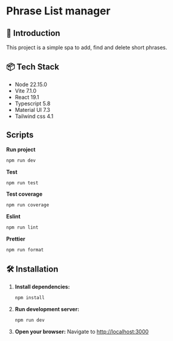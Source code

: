 # Phrase List manager

## 🚀 Introduction

This project is a simple spa to add, find and delete short phrases.

## 📦 Tech Stack

- Node 22.15.0
- Vite 7.1.0
- React 19.1
- Typescript 5.8
- Material UI 7.3
- Tailwind css 4.1

## Scripts

**Run project**

```bash
npm run dev
```

**Test**

```bash
npm run test
```

**Test coverage**

```bash
npm run coverage
```

**Eslint**

```bash
npm run lint
```

**Prettier**

```bash
npm run format
```

## 🛠️ Installation

1. **Install dependencies:**

    ```bash
    npm install
    ```

2. **Run development server:**

    ```bash
    npm run dev
    ```

3. **Open your browser:**
   Navigate to [http://localhost:3000](http://localhost:5173/)
